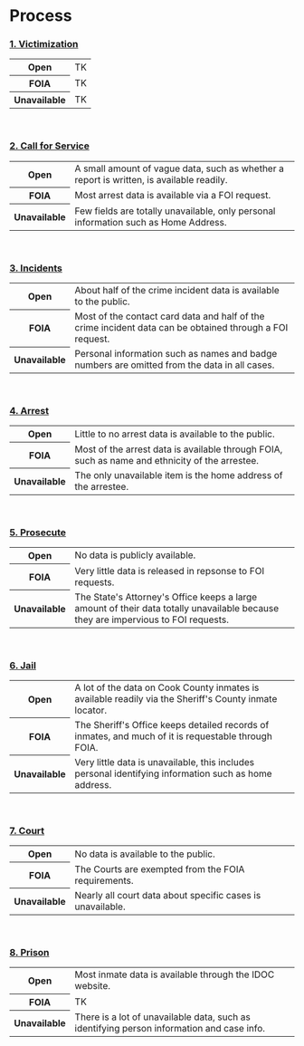 # Process
### [1. Victimization](/victimization.html)
<table>
<tr>
    <th>Open</th>
    <td>TK</td>
</tr>
<tr>
    <th>FOIA</th>
    <td>TK</td>
</tr>
<tr>
    <th>Unavailable</th>
    <td>TK</td>
</tr>
</table>
<br>

### [2. Call for Service](/callforservice.html)
<table>
<tr>
    <th>Open</th>
    <td>A small amount of vague data, such as whether a report is written, is available readily.</td>
</tr>
<tr>
    <th>FOIA</th>
    <td>Most arrest data is available via a FOI request.</td>
</tr>
<tr>
    <th>Unavailable</th>
    <td>Few fields are totally unavailable, only personal information such as Home Address.</td>
</tr>
</table> 
<br> 

### [3. Incidents](/incidents.html)
<table>
<tr>
    <th>Open</th>
    <td>About half of the crime incident data is available to the public.</td>
</tr>
<tr>
    <th>FOIA</th>
    <td>Most of the contact card data and half of the crime incident data can be obtained through a FOI request.</td>
</tr>
<tr>
    <th>Unavailable</th>
    <td>Personal information such as names and badge numbers are omitted from the data in all cases.</td>
</tr>
</table>  
<br>

### [4. Arrest](/arrest.html)
<table>
<tr>
    <th>Open</th>
    <td>Little to no arrest data is available to the public.</td>
</tr>
<tr>
    <th>FOIA</th>
    <td>Most of the arrest data is available through FOIA, such as name and ethnicity of the arrestee.</td>
</tr>
<tr>
    <th>Unavailable</th>
    <td>The only unavailable item is the home address of the arrestee.</td>
</tr>
</table> 
<br>

### [5. Prosecute](/prosecute.html)
<table>
<tr>
    <th>Open</th>
    <td>No data is publicly available.</td>
</tr>
<tr>
    <th>FOIA</th>
    <td>Very little data is released in repsonse to FOI requests.</td>
</tr>
<tr>
    <th>Unavailable</th>
    <td>The State's Attorney's Office keeps a large amount of their data totally unavailable because they are impervious to FOI requests.</td>
</tr>
</table> 
<br>

### [6. Jail](/jail.html)
<table>
<tr>
    <th>Open</th>
    <td>A lot of the data on Cook County inmates is available readily via the Sheriff's County inmate locator.</td>
</tr>
<tr>
    <th>FOIA</th>
    <td>The Sheriff's Office keeps detailed records of inmates, and much of it is requestable through FOIA.</td>
</tr>
<tr>
    <th>Unavailable</th>
    <td>Very little data is unavailable, this includes personal identifying information such as home address.</td>
</tr>
</table>  
<br>

### [7. Court](/court.html)
<table>
<tr>
    <th>Open</th>
    <td>No data is available to the public.</td>
</tr>
<tr>
    <th>FOIA</th>
    <td>The Courts are exempted from the FOIA requirements.</td>
</tr>
<tr>
    <th>Unavailable</th>
    <td>Nearly all court data about specific cases is unavailable.</td>
</tr>
</table>
<br>

### [8. Prison](/prison.html)
<table>
<tr>
    <th>Open</th>
    <td>Most inmate data is available through the IDOC website.</td>
</tr>
<tr>
    <th>FOIA</th>
    <td>TK</td>
</tr>
<tr>
    <th>Unavailable</th>
    <td>There is a lot of unavailable data, such as identifying person information and case info.</td>
</tr>
</table> 